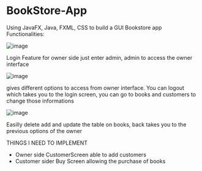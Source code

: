 # BookStore-App
Using JavaFX, Java, FXML, CSS to build a GUI Bookstore app
Functionalities:


![image](https://github.com/OzyKartike/BookStore-App/assets/64118528/0d3f944f-6899-4b3e-8dcb-9b7907ed858c)

Login Feature for owner side just enter admin, admin to access the owner interface

![image](https://github.com/OzyKartike/BookStore-App/assets/64118528/2dde97eb-24ac-4114-a8b9-d8c78f2d1dab)

gives different options to access from owner interface. You can logout which takes you to the login screen, you can go to books and customers to change those informations

![image](https://github.com/OzyKartike/BookStore-App/assets/64118528/b429b73a-fcb3-48e6-a530-47ec6bfbed14)

Easilly delete add and update the table on books, back takes you to the previous options of the owner



THINGS I NEED TO IMPLEMENT
- Owner side CustomerScreen able to add customers
- Customer sider Buy Screen allowing the purchase of books

